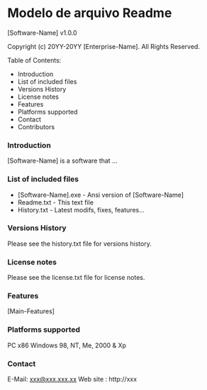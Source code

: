 # Modelo de arquivo Readme

[Software-Name] v1.0.0

Copyright (c) 20YY-20YY [Enterprise-Name]. All Rights Reserved.

Table of Contents:

- Introduction
- List of included files
- Versions History
- License notes
- Features
- Platforms supported
- Contact
- Contributors

### Introduction
[Software-Name] is a software that ...

### List of included files
- [Software-Name].exe - Ansi version of [Software-Name]
- Readme.txt          - This text file
- History.txt         - Latest modifs, fixes, features...

### Versions History
Please see the history.txt file for versions history.

### License notes
Please see the license.txt file for license notes.

### Features
[Main-Features]

### Platforms supported
PC x86 Windows 98, NT, Me, 2000 & Xp

### Contact
E-Mail: xxx@xxx.xxx.xx
Web site : http://xxx
